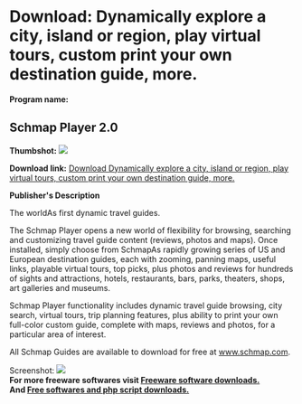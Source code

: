 # Download: Dynamically explore a city, island or region, play virtual tours, custom print your own destination guide, more.

**Program name:**

## Schmap Player 2.0

  
**Thumbshot:** ![](http://www.freewarefiles.com/screenshot/schmapplayer_md.gif)   
  
**Download link:** [Download Dynamically explore a city, island or region, play virtual tours, custom print your own destination guide, more.](http://freesoftwares.boysofts.com/Schmap-Player_program_21214.html)  
  


**Publisher's Description**  
  


The worldAs first dynamic travel guides. 

The Schmap Player opens a new world of flexibility for browsing, searching and customizing travel guide content (reviews, photos and maps). Once installed, simply choose from SchmapAs rapidly growing series of US and European destination guides, each with zooming, panning maps, useful links, playable virtual tours, top picks, plus photos and reviews for hundreds of sights and attractions, hotels, restaurants, bars, parks, theaters, shops, art galleries and museums.

Schmap Player functionality includes dynamic travel guide browsing, city search, virtual tours, trip planning features, plus ability to print your own full-color custom guide, complete with maps, reviews and photos, for a particular area of interest.

All Schmap Guides are available to download for free at www.schmap.com.

  
  
Screenshot: ![](http://www.freewarefiles.com/screenshot/schmapplayer.gif)   
**For more freeware softwares visit [Freeware software downloads.](http://freesoftwares.boysofts.com/)**   
**And [Free softwares and php script downloads.](http://www.boysofts.com/)**
